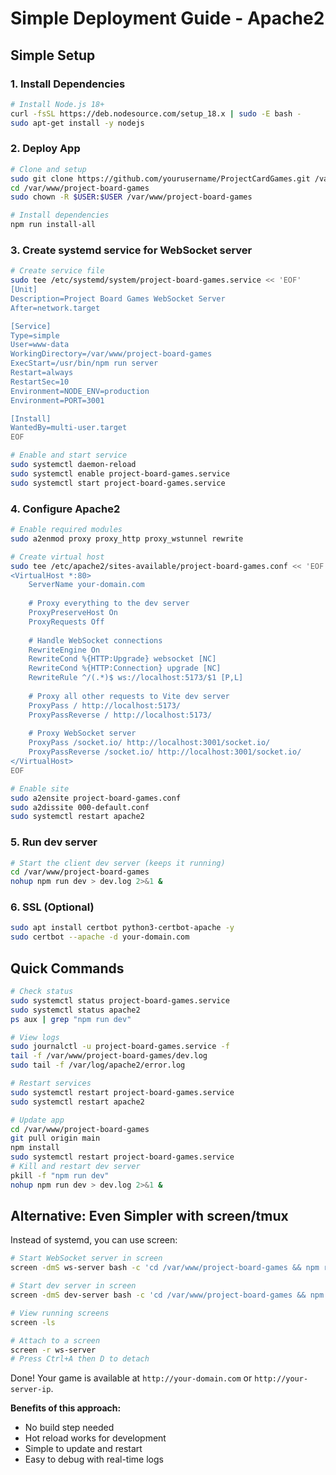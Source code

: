 # Simple Deployment Guide - Apache2

## Simple Setup

### 1. Install Dependencies
```bash
# Install Node.js 18+
curl -fsSL https://deb.nodesource.com/setup_18.x | sudo -E bash -
sudo apt-get install -y nodejs
```

### 2. Deploy App
```bash
# Clone and setup
sudo git clone https://github.com/yourusername/ProjectCardGames.git /var/www/project-board-games
cd /var/www/project-board-games
sudo chown -R $USER:$USER /var/www/project-board-games

# Install dependencies
npm run install-all
```

### 3. Create systemd service for WebSocket server
```bash
# Create service file
sudo tee /etc/systemd/system/project-board-games.service << 'EOF'
[Unit]
Description=Project Board Games WebSocket Server
After=network.target

[Service]
Type=simple
User=www-data
WorkingDirectory=/var/www/project-board-games
ExecStart=/usr/bin/npm run server
Restart=always
RestartSec=10
Environment=NODE_ENV=production
Environment=PORT=3001

[Install]
WantedBy=multi-user.target
EOF

# Enable and start service
sudo systemctl daemon-reload
sudo systemctl enable project-board-games.service
sudo systemctl start project-board-games.service
```

### 4. Configure Apache2
```bash
# Enable required modules
sudo a2enmod proxy proxy_http proxy_wstunnel rewrite

# Create virtual host
sudo tee /etc/apache2/sites-available/project-board-games.conf << 'EOF'
<VirtualHost *:80>
    ServerName your-domain.com
    
    # Proxy everything to the dev server
    ProxyPreserveHost On
    ProxyRequests Off
    
    # Handle WebSocket connections
    RewriteEngine On
    RewriteCond %{HTTP:Upgrade} websocket [NC]
    RewriteCond %{HTTP:Connection} upgrade [NC]
    RewriteRule ^/(.*)$ ws://localhost:5173/$1 [P,L]
    
    # Proxy all other requests to Vite dev server
    ProxyPass / http://localhost:5173/
    ProxyPassReverse / http://localhost:5173/
    
    # Proxy WebSocket server
    ProxyPass /socket.io/ http://localhost:3001/socket.io/
    ProxyPassReverse /socket.io/ http://localhost:3001/socket.io/
</VirtualHost>
EOF

# Enable site
sudo a2ensite project-board-games.conf
sudo a2dissite 000-default.conf
sudo systemctl restart apache2
```

### 5. Run dev server
```bash
# Start the client dev server (keeps it running)
cd /var/www/project-board-games
nohup npm run dev > dev.log 2>&1 &
```

### 6. SSL (Optional)
```bash
sudo apt install certbot python3-certbot-apache -y
sudo certbot --apache -d your-domain.com
```

## Quick Commands
```bash
# Check status
sudo systemctl status project-board-games.service
sudo systemctl status apache2
ps aux | grep "npm run dev"

# View logs
sudo journalctl -u project-board-games.service -f
tail -f /var/www/project-board-games/dev.log
sudo tail -f /var/log/apache2/error.log

# Restart services
sudo systemctl restart project-board-games.service
sudo systemctl restart apache2

# Update app
cd /var/www/project-board-games
git pull origin main
npm install
sudo systemctl restart project-board-games.service
# Kill and restart dev server
pkill -f "npm run dev"
nohup npm run dev > dev.log 2>&1 &
```

## Alternative: Even Simpler with screen/tmux
Instead of systemd, you can use screen:
```bash
# Start WebSocket server in screen
screen -dmS ws-server bash -c 'cd /var/www/project-board-games && npm run server'

# Start dev server in screen  
screen -dmS dev-server bash -c 'cd /var/www/project-board-games && npm run dev'

# View running screens
screen -ls

# Attach to a screen
screen -r ws-server
# Press Ctrl+A then D to detach
```

Done! Your game is available at `http://your-domain.com` or `http://your-server-ip`.

**Benefits of this approach:**
- No build step needed
- Hot reload works for development
- Simple to update and restart
- Easy to debug with real-time logs



